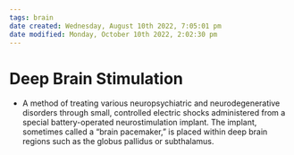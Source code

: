```yaml
---
tags: brain
date created: Wednesday, August 10th 2022, 7:05:01 pm
date modified: Monday, October 10th 2022, 2:02:30 pm
---
```


# Deep Brain Stimulation
- A method of treating various neuropsychiatric and neurodegenerative disorders through small, controlled electric shocks administered from a special battery-operated neurostimulation implant. The implant, sometimes called a “brain pacemaker,” is placed within deep brain regions such as the globus pallidus or subthalamus.

